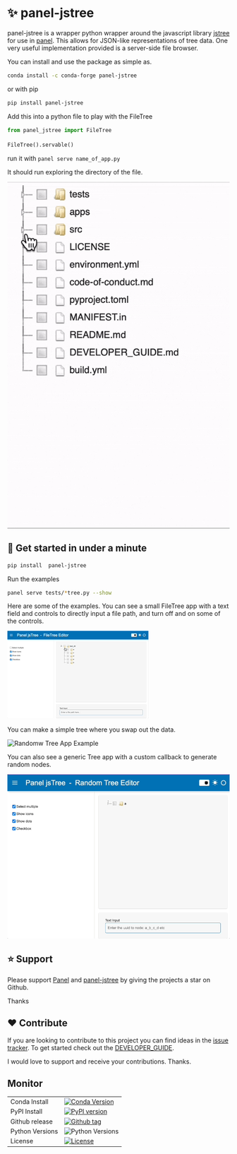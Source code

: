 # ✨ panel-jstree

panel-jstree is a wrapper python wrapper around the javascript library [jstree](https://www.jstree.com) for use in [panel](https://panel.holoviz.org/). This allows for JSON-like representations of tree data. One very useful implementation provided is a server-side file browser.

You can install and use the package as simple as.

```bash
conda install -c conda-forge panel-jstree
```

or with pip

```bash
pip install panel-jstree
```

Add this into a python file to play with the FileTree

```python
from panel_jstree import FileTree

FileTree().servable()
```

run it with `panel serve name_of_app.py`

It should run exploring the directory of the file.

![Project Intro](https://raw.githubusercontent.com/madeline-scyphers/panel-jstree/main/assets/videos/project-intro.gif)

## 🚀 Get started in under a minute

```bash
pip install  panel-jstree
```

Run the examples

```bash
panel serve tests/*tree.py --show
```

Here are some of the examples. You can see a small FileTree app with a text field and controls to directly input a file path, and turn off and on some of the controls.

![FileTree App Example](https://raw.githubusercontent.com/madeline-scyphers/panel-jstree/main/assets/videos/file-tree.gif)

You can make a simple tree where you swap out the data.

![Randomw Tree App Example](https://raw.githubusercontent.com/madeline-scyphers/panel-jstree/main/assets/videos/simple-tree.gif)

You can also see a generic Tree app with a custom callback to generate random nodes.

![Randomw Tree App Example](https://raw.githubusercontent.com/madeline-scyphers/panel-jstree/main/assets/videos/random-tree.gif)


## ⭐ Support

Please support [Panel](https://panel.holoviz.org) and
[panel-jstree](https://github.com/madeline-scyphers/panel-jstree) by giving the projects a star on Github.

Thanks

## ❤️ Contribute

If you are looking to contribute to this project you can find ideas in the [issue tracker](https://github.com/madeline-scyphers/panel-jstree/issues). To get started check out the [DEVELOPER_GUIDE](DEVELOPER_GUIDE.md).

I would love to support and receive your contributions. Thanks.

## Monitor

|                 |                                                                                                                                                                         |
|-----------------|-------------------------------------------------------------------------------------------------------------------------------------------------------------------------|
| Conda Install   | [![Conda Version](https://anaconda.org/conda-forge/panel-jstree/badges/version.svg)](https://anaconda.org/conda-forge/panel-jstree)                                     |
| PyPI Install    | [![PyPI version](https://badge.fury.io/py/panel-jstree.svg)](https://badge.fury.io/py/panel-jstree)                                                                     |
| Github release  | [![Github tag](https://img.shields.io/github/v/tag/madeline-scyphers/panel-jstree.svg?label=tag&colorB=11ccbb)](https://github.com/madeline-scyphers/panel-jstree/tags) |
| Python Versions | ![Python Versions](https://img.shields.io/badge/python-3.8%20%7C%203.9%20%7C%203.10-blue)                                                                               |
| License         | [![License](https://img.shields.io/badge/License-MIT%202.0-blue.svg)](https://opensource.org/licenses/MIT)                                                              |
